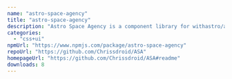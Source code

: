 ```yaml
---
name: "astro-space-agency"
title: "astro-space-agency"
description: "Astro Space Agency is a component library for withastro/astro with spaceship building in mind"
categories:
  - "css+ui"
npmUrl: "https://www.npmjs.com/package/astro-space-agency"
repoUrl: "https://github.com/Chrissdroid/ASA"
homepageUrl: "https://github.com/Chrissdroid/ASA#readme"
downloads: 8
---
```

